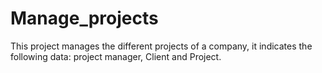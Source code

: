 # Manage_projects
This project manages the different projects of a company, it indicates the following data:  project manager, Client and Project.
